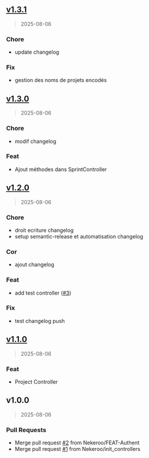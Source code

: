 
<a name="v1.3.1"></a>
## [v1.3.1](https://github.com/Nekeroo/Sprintify/compare/v1.3.0...v1.3.1)

> 2025-08-06

### Chore

* update changelog

### Fix

* gestion des noms de projets encodés


<a name="v1.3.0"></a>
## [v1.3.0](https://github.com/Nekeroo/Sprintify/compare/v1.2.0...v1.3.0)

> 2025-08-06

### Chore

* modif changelog

### Feat

* Ajout méthodes dans SprintController


<a name="v1.2.0"></a>
## [v1.2.0](https://github.com/Nekeroo/Sprintify/compare/v1.1.0...v1.2.0)

> 2025-08-06

### Chore

* droit ecriture changelog
* setup semantic-release et automatisation changelog

### Cor

* ajout changelog

### Feat

* add test controller ([#3](https://github.com/Nekeroo/Sprintify/issues/3))

### Fix

* test changelog push


<a name="v1.1.0"></a>
## [v1.1.0](https://github.com/Nekeroo/Sprintify/compare/v1.0.0...v1.1.0)

> 2025-08-06

### Feat

* Project Controller


<a name="v1.0.0"></a>
## v1.0.0

> 2025-08-06

### Pull Requests

* Merge pull request [#2](https://github.com/Nekeroo/Sprintify/issues/2) from Nekeroo/FEAT-Authent
* Merge pull request [#1](https://github.com/Nekeroo/Sprintify/issues/1) from Nekeroo/init_controllers

